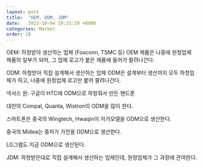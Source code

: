 ```yaml
---
layout: post
title:  "OEM, ODM, JDM"
date:   2023-10-04 19:31:29 +0900
categories: Market
order: 10
---
```


OEM: 하청받아 생산하는 업체 (Foxconn, TSMC 등)
OEM 제품은 나중에 원청업체 제품의 일부가 되어, 그 업체 로고가 붙은 제품에 들어가 팔려나간다.

ODM: 하청받아 직접 설계해서 생산하는 업체
ODM은 설계부터 생산까지 모두 하청업체가 하고, 나중에 원청업체 로고만 붙어 팔려나간다.

넥서스 원: 구글이 HTC에 ODM으로 하청줘서 만든 핸드폰

대만의 Compal, Quanta, Wistron이 ODM을 많이 한다.

스마트폰은 중국의 Wingtech, Hwaqin이 저가모델을 ODM으로 생산한다.

중국의 Midea는 중저가 가전을 ODM으로 생산한다.

LG그램도 지금 ODM으로 생산된다.


JDM: 하청받은대로 직접 설계해서 생산하는 업체인데, 원청업체가 그 과정에 관여한다.


